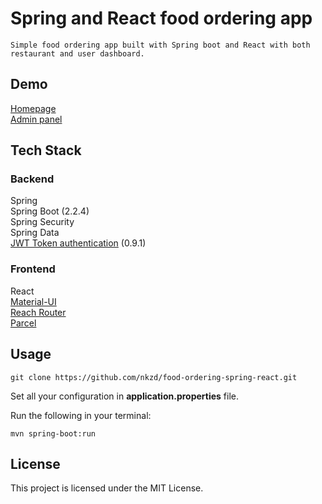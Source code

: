 # Spring and React food ordering app

    Simple food ordering app built with Spring boot and React with both restaurant and user dashboard.

## Demo
[Homepage](https://food-ordering-demo.herokuapp.com)     
[Admin panel](https://food-ordering-demo.herokuapp.com/admin)  

## Tech Stack  
### Backend  
Spring  
Spring Boot (2.2.4)  
Spring Security  
Spring Data  
[JWT Token authentication](https://github.com/jwtk/jjwt) (0.9.1)  

### Frontend  
React  
[Material-UI](https://material-ui.com/)  
[Reach Router](https://reach.tech/router)  
[Parcel](https://parceljs.org/)  
  
## Usage

```
git clone https://github.com/nkzd/food-ordering-spring-react.git
```

Set all your configuration in **application.properties** file.

Run the following in your terminal:

```
mvn spring-boot:run
```

## License

This project is licensed under the MIT License.

